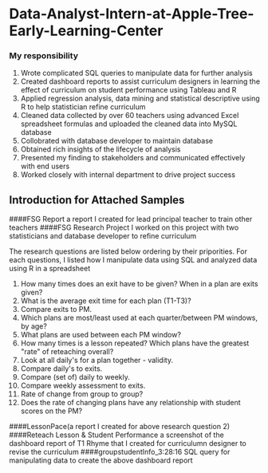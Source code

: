 # Data-Analyst-Intern-at-Apple-Tree-Early-Learning-Center
### My responsibility
1. Wrote complicated SQL queries to manipulate data for further analysis 
2. Created dashboard reports to assist curriculum designers in learning the effect of curriculum on student performance using Tableau and R
3. Applied regression analysis, data mining and statistical descriptive using R to help statistician refine curriculum
4. Cleaned data collected by over 60 teachers using advanced Excel spreadsheet formulas and uploaded the cleaned data into MySQL database
5. Collobrated with database developer to maintain database
6. Obtained rich insights of the lifecycle of analysis
7. Presented my finding to stakeholders and communicated effectively with end users
8. Worked closely with internal department to drive project success

## Introduction for Attached Samples
####FSG Report
a report I created for lead principal teacher to train other teachers
####FSG Research Project
I worked on this project with two statisticians and database developer to refine curriculum

The research questions are listed below ordering by their priporities. For each questions, I listed how I manipulate data using SQL and analyzed data using R in a spreadsheet

1. How many times does an exit have to be given? When in a plan are exits given?
2. What is the average exit time for each plan (T1-T3)?
3. Compare exits to PM.
4. Which plans are most/least used at each quarter/between PM windows, by age?
5. What plans are used between each PM window?
6. How many times is a lesson repeated? Which plans have the greatest "rate" of reteaching overall?
7. Look at all daily's for a plan together - validity.
8. Compare daily's to exits.
9. Compare (set of) daily to weekly.
10. Compare weekly assessment to exits.
11. Rate of change from group to group?
12. Does the rate of changing plans have any relationship with student scores on the PM?

####LessonPace(a report I created for above research question 2)
####Reteach Lesson & Student Performance
a screenshot of the dashboard report of T1 Rhyme that I created for curriculumn designer to revise the curriculum
####groupstudentInfo_3:28:16
SQL query for manipulating data to create the above dashboard report
####












